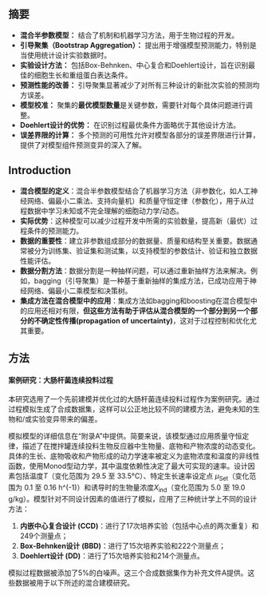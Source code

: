 ## 摘要

- **混合半参数模型：** 结合了机制和机器学习方法，用于生物过程的开发。
- **引导聚集（Bootstrap Aggregation）：** 提出用于增强模型预测能力，特别是当使用统计设计实验数据时。
- **实验设计方法：** 包括Box-Behnken、中心复合和Doehlert设计，旨在识别最佳的细胞生长和重组蛋白表达条件。
- **预测性能的改善：** 引导聚集显著减少了对所有三种设计的新批次实验的预测均方误差。
- **模型校准：** 聚集的**最优模型数量**是关键参数，需要针对每个具体问题进行调整。
- **Doehlert设计的优势：** 在识别过程最优条件方面略优于其他设计方法。
- **误差界限的计算：** 多个预测的可用性允许对模型各部分的误差界限进行计算，提供了对模型组件预测变异的深入了解。

## Introduction

- **混合模型的定义**：混合半参数模型结合了机器学习方法（非参数化，如人工神经网络、偏最小二乘法、支持向量机）和质量守恒定律（参数化），用于从过程数据中学习未知或不完全理解的细胞动力学/动态。
- **实际优势**：这种模型可以减少过程开发中所需的实验数量，提高新（最优）过程条件的预测能力。
- **数据的重要性**：建立非参数组成部分的数据量、质量和结构至关重要。数据通常被分为训练集、验证集和测试集，以支持模型的参数估计、验证和独立数据性能评估。
- **数据分割方法**：数据分割是一种抽样问题，可以通过重新抽样方法来解决。例如，bagging（引导聚集）是一种基于重新抽样的集成方法，已成功应用于神经网络、偏最小二乘模型和决策树。
- **集成方法在混合模型中的应用**：集成方法如bagging和boosting在混合模型中的应用还相对有限，**但这些方法有助于评估从混合模型的一个部分到另一个部分的不确定性传播(propagation of uncertainty)**，这对于过程控制和优化尤其重要。



## 方法

#### 案例研究：大肠杆菌连续投料过程

本研究选用了一个先前建模并优化过的大肠杆菌连续投料过程作为案例研究。通过过程模拟生成了合成数据集，这样可以公正地比较不同的建模方法，避免未知的生物和/或实验变异带来的偏差。

模拟模型的详细信息在“附录A”中提供。简要来说，该模型通过应用质量守恒定律，描述了在搅拌罐连续投料生物反应器中生物量、底物和产物浓度的动态变化。具体的生长、底物吸收和产物形成的动力学速率被定义为底物浓度和温度的非线性函数，使用Monod型动力学，其中温度依赖性决定了最大可实现的速率。设计因素包括温度$T$（变化范围为 29.5 至 33.5°C）、特定生长速率设定点 $\mu_{\text{Set}}$（变化范围为 0.1 至 0.16 h^(-1)）和诱导时的生物量浓度$X_{\text{ind}}$（变化范围为 5.0 至 19.0 g/kg）。模型针对不同设计因素的值进行了模拟，应用了三种统计学上不同的设计方法：

1. **内嵌中心复合设计 (CCD)**：进行了17次培养实验（包括中心点的两次重复）和249个测量点；
2. **Box-Behnken设计 (BBD)**：进行了15次培养实验和222个测量点；
3. **Doehlert设计 (DD)**：进行了15次培养实验和214个测量点。

模拟过程数据被添加了5%的白噪声。这三个合成数据集作为补充文件A提供。这些数据被用于以下所述的混合建模研究。
